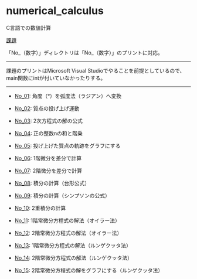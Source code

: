 # numerical_calculus

C言語での数値計算

[課題](https://app.box.com/s/vxp9e8yegfae06tv2iz8thhhakhuaz48)

「No_（数字）」ディレクトリは「No_（数字）」のプリントに対応。

---

課題のプリントはMicrosoft Visual Studioでやることを前提としているので、main関数にintが付いていなかったりする。

---

* [No_01](https://github.com/watarumohawk/numerical_calculus/tree/master/No_01): 角度（°）を弧度法（ラジアン）へ変換

* [No_02](https://github.com/watarumohawk/numerical_calculus/tree/master/No_02): 質点の投げ上げ運動

* [No_03](https://github.com/watarumohawk/numerical_calculus/tree/master/No_03): 2次方程式の解の公式

* [No_04](https://github.com/watarumohawk/numerical_calculus/tree/master/No_04): 正の整数nの和と階乗

* [No_05](https://github.com/watarumohawk/numerical_calculus/tree/master/No_05): 投げ上げた質点の軌跡をグラフにする

* [No_06](https://github.com/watarumohawk/numerical_calculus/tree/master/No_06): 1階微分を差分で計算

* [No_07](https://github.com/watarumohawk/numerical_calculus/tree/master/No_07): 2階微分を差分で計算

* [No_08](https://github.com/watarumohawk/numerical_calculus/tree/master/No_08): 積分の計算（台形公式）

* [No_09](https://github.com/watarumohawk/numerical_calculus/tree/master/No_09): 積分の計算（シンプソンの公式）

* [No_10](https://github.com/watarumohawk/numerical_calculus/tree/master/No_10): 2重積分の計算

* [No_11](https://github.com/watarumohawk/numerical_calculus/tree/master/No_11): 1階常微分方程式の解法（オイラー法）

* [No_12](https://github.com/watarumohawk/numerical_calculus/tree/master/No_12): 2階常微分方程式の解法（オイラー法）

* [No_13](https://github.com/watarumohawk/numerical_calculus/tree/master/No_13): 1階常微分方程式の解法（ルンゲクッタ法）

* [No_14](https://github.com/watarumohawk/numerical_calculus/tree/master/No_14): 2階常微分方程式の解法（ルンゲクッタ法）

* [No_15](https://github.com/watarumohawk/numerical_calculus/tree/master/No_15): 2階常微分方程式の解をグラフにする（ルンゲクッタ法）